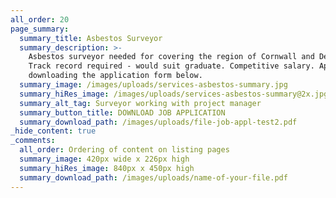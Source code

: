 ```yaml
---
all_order: 20
page_summary:
  summary_title: Asbestos Surveyor
  summary_description: >-
    Asbestos surveyor needed for covering the region of Cornwall and Devon.
    Track record required - would suit graduate. Competitive salary. Apply by
    downloading the application form below.
  summary_image: /images/uploads/services-asbestos-summary.jpg
  summary_hiRes_image: /images/uploads/services-asbestos-summary@2x.jpg
  summary_alt_tag: Surveyor working with project manager
  summary_button_title: DOWNLOAD JOB APPLICATION
  summary_download_path: /images/uploads/file-job-appl-test2.pdf
_hide_content: true
_comments:
  all_order: Ordering of content on listing pages
  summary_image: 420px wide x 226px high
  summary_hiRes_image: 840px x 450px high
  summary_download_path: /images/uploads/name-of-your-file.pdf
---
```

